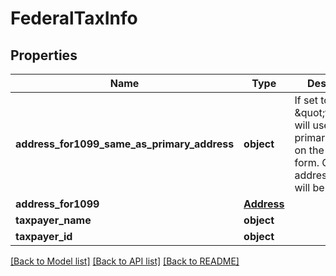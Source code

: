 # FederalTaxInfo

## Properties
Name | Type | Description | Notes
------------ | ------------- | ------------- | -------------
**address_for1099_same_as_primary_address** | **object** | If set to \&quot;true\&quot;, will use the primaryAddress on the 1099 form. Otherwise addressFor1099 will be required. | 
**address_for1099** | [**Address**](Address.md) |  | [optional] 
**taxpayer_name** | **object** |  | 
**taxpayer_id** | **object** |  | 

[[Back to Model list]](../README.md#documentation-for-models) [[Back to API list]](../README.md#documentation-for-api-endpoints) [[Back to README]](../README.md)

